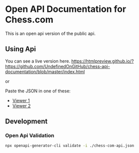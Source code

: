 # Open API Documentation for Chess.com

This is an open api version of the public api.

## Using Api
You can see a live version here.
https://htmlpreview.github.io/?https://github.com/UndefinedOnGitHub/chess-api-documentation/blob/master/index.html

or

Paste the JSON in one of these:
* [Viewer 1](https://mrin9.github.io/OpenAPI-Viewer/#/load/)
* [Viewer 2](https://rapidocweb.com/examples/example2.html)

## Development

### Open Api Validation
```bash
npx openapi-generator-cli validate -i ./chess-com-api.json
```